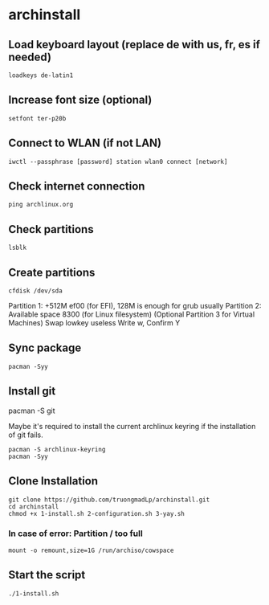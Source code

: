 # archinstall

## Load keyboard layout (replace de with us, fr, es if needed)
```
loadkeys de-latin1
```

## Increase font size (optional)
```
setfont ter-p20b
```

## Connect to WLAN (if not LAN)
```
iwctl --passphrase [password] station wlan0 connect [network]
```

## Check internet connection
```
ping archlinux.org
```
## Check partitions
```
lsblk
```

## Create partitions
```
cfdisk /dev/sda
```

Partition 1: +512M ef00 (for EFI), 128M is enough for grub usually
Partition 2: Available space 8300 (for Linux filesystem)
(Optional Partition 3 for Virtual Machines)
Swap lowkey useless
Write w, Confirm Y

## Sync package
```
pacman -Syy
```
## Install git
pacman -S git

Maybe it's required to install the current archlinux keyring if the installation of git fails.
```
pacman -S archlinux-keyring
pacman -Syy
```

## Clone Installation
```
git clone https://github.com/truongmadLp/archinstall.git
cd archinstall
chmod +x 1-install.sh 2-configuration.sh 3-yay.sh
```

### In case of error: Partition / too full
```
mount -o remount,size=1G /run/archiso/cowspace
```
## Start the script
```
./1-install.sh
```
